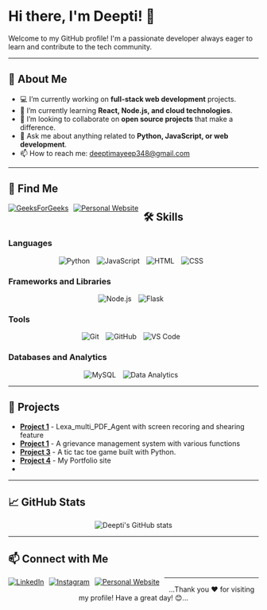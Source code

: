 # Hi there, I'm Deepti! 👋

Welcome to my GitHub profile! I'm a passionate developer always eager to learn and contribute to the tech community.

---

## 🚀 About Me

- 💻 I’m currently working on **full-stack web development** projects.
- 🌱 I’m currently learning **React, Node.js, and cloud technologies**.
- 🤝 I’m looking to collaborate on **open source projects** that make a difference.
- 💬 Ask me about anything related to **Python, JavaScript, or web development**.
- 📫 How to reach me: [deeptimayeep348@gmail.com](mailto:deeptimayeep348@gmail.com)

---

## 🚀 Find Me
<p align="center">
  <a href="https://www.geeksforgeeks.org/user/deeptima3bo0/" target="_blank" style="float: left; margin-right: 10px; margin-bottom: 10px;">
    <img src="https://img.shields.io/badge/GeeksforGeeks-0F9D58?style=flat&logo=GeeksforGeeks&logoColor=white&labelColor=0F9D58&color=0F9D58&border_radius=70" alt="GeeksForGeeks"/>
    
  <a href="https://deeptimayeeportfolio.netlify.app/" target="_blank" style="float: left; margin-right: 10px; margin-bottom: 10px;">
    <img src="https://img.shields.io/badge/Website-000000?style=for-the-badge&logo=About.me&logoColor=white" alt="Personal Website"/>
  </a>
</p>


## 🛠️ Skills

### Languages
<p align="center">
  <img src="https://img.shields.io/badge/Python-3776AB?style=for-the-badge&logo=python&logoColor=white" alt="Python" style="margin-right: 10px;"/>
  <img src="https://img.shields.io/badge/JavaScript-F7DF1E?style=for-the-badge&logo=javascript&logoColor=black" alt="JavaScript" style="margin-right: 10px;"/>
  <img src="https://img.shields.io/badge/HTML-E34F26?style=for-the-badge&logo=html5&logoColor=white" alt="HTML" style="margin-right: 10px;"/>
  <img src="https://img.shields.io/badge/CSS-1572B6?style=for-the-badge&logo=css3&logoColor=white" alt="CSS" style="margin-right: 10px;"/>
</p>

### Frameworks and Libraries
<p align="center">
  <img src="https://img.shields.io/badge/Node.js-339933?style=for-the-badge&logo=nodedotjs&logoColor=white" alt="Node.js" style="margin-right: 10px;"/>
  <img src="https://img.shields.io/badge/Flask-000000?style=for-the-badge&logo=flask&logoColor=white" alt="Flask" style="margin-right: 10px;"/>
</p>

### Tools
<p align="center">
  <img src="https://img.shields.io/badge/Git-F05032?style=for-the-badge&logo=git&logoColor=white" alt="Git" style="margin-right: 10px;"/>
  <img src="https://img.shields.io/badge/GitHub-181717?style=for-the-badge&logo=github&logoColor=white" alt="GitHub" style="margin-right: 10px;"/>
  <img src="https://img.shields.io/badge/VS_Code-007ACC?style=for-the-badge&logo=visual-studio-code&logoColor=white" alt="VS Code" style="margin-right: 10px;"/>
</p>

### Databases and Analytics
<p align="center">
  <img src="https://img.shields.io/badge/MySQL-4479A1?style=for-the-badge&logo=mysql&logoColor=white" alt="MySQL" style="margin-right: 10px;"/>
  <img src="https://img.shields.io/badge/Data_Analytics-4CAF50?style=for-the-badge&logo=data-analytics&logoColor=white" alt="Data Analytics" style="margin-right: 10px;"/>
</p>

---

## 🌟 Projects

- [**Project 1**](https://lexa-multi-pdf.streamlit.app) - Lexa_multi_PDF_Agent with screen recoring and shearing feature
- [**Project 1**](https://github.com/DeeptiOP/EDU-Grievance-system) - A grievance management system with various functions 
- [**Project 3**](https://tic-tac-toe-gem.streamlit.app/) - A tic tac toe game built with Python.
- [**Project 4**](https://deeptimayeeportfolio.netlify.app/) - My Portfolio site
- 

---

## 📈 GitHub Stats

<p align="center">
  <img src="https://github-readme-stats.vercel.app/api?username=DeeptiOP&show_icons=true&theme=radical" alt="Deepti's GitHub stats"/>
</p>

---

## 📫 Connect with Me

<p align="center">
  <a href="https://www.linkedin.com/in/deeptimayee-pradhan-123377298/?lipi=urn%3Ali%3Apage%3Ad_flagship3_feed%3B559kqAovR123AIplCx4N%2FA%3D%3D" target="_blank" style="float: left; margin-right: 10px; margin-bottom: 10px;">
    <img src="https://img.shields.io/badge/LinkedIn-0A66C2?style=for-the-badge&logo=linkedin&logoColor=white" alt="LinkedIn"/>
  </a>
  <a href="https://www.instagram.com/_deepti_mayee_pradhan_?igsh=d3ZxZDhzdWc4bTQw" target="_blank" style="float: left; margin-right: 10px; margin-bottom: 10px;">
    <img src="https://img.shields.io/badge/Instagram-E4405F?style=for-the-badge&logo=instagram&logoColor=white" alt="Instagram"/>
  </a>
  <a href="https://deeptimayeeportfolio.netlify.app/" target="_blank" style="float: left; margin-right: 10px; margin-bottom: 10px;">
    <img src="https://img.shields.io/badge/Website-000000?style=for-the-badge&logo=About.me&logoColor=white" alt="Personal Website"/>
  </a>
</p>

---

<p align="center">
  ...Thank you ❤️ for visiting my profile! Have a great day! 😊...
</p>
